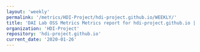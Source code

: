 ```yaml
---
layout: 'weekly'
permalink: '/metrics/HDI-Project/hdi-project.github.io/WEEKLY/'
title: 'DAI Lab OSS Metrics Metrics report for hdi-project.github.io | WEEKLY-REPORT-2020-01-26'
organization: 'HDI-Project'
repository: 'hdi-project.github.io'
current_date: '2020-01-26'
---
```

